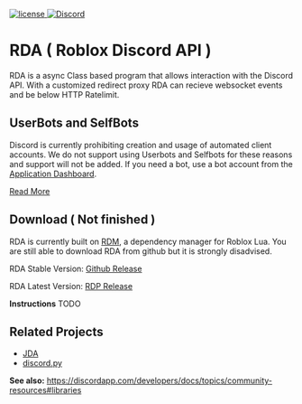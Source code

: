 [discord-invite]: https://discord.gg/mrVC9dr
[license]: https://img.shields.io/badge/License-Apache%202.0-lightgrey.svg
[ ![license][] ](https://github.com/froghopperjacob/RDA/tree/master/LICENSE)
[ ![Discord](https://discordapp.com/api/guilds/526532172501221396/widget.png) ][discord-invite]

# RDA ( Roblox Discord API )

RDA is a async Class based program that allows interaction with the Discord API. With a customized redirect proxy RDA can recieve websocket events and be below HTTP Ratelimit.

## UserBots and SelfBots

Discord is currently prohibiting creation and usage of automated client accounts.
We do not support using Userbots and Selfbots for these reasons and support will not be added.
If you need a bot, use a bot account from the [Application Dashboard](https://discordapp.com/developers/applications).

[Read More](https://support.discordapp.com/hc/en-us/articles/115002192352-Automated-user-accounts-self-bots-)

## Download ( Not finished )

RDA is currently built on [RDM](https://github.com/froghopperjacob/RDM), a dependency manager for Roblox Lua. You are still able to download RDA from github but it is strongly disadvised.

RDA Stable Version: [Github Release](https://github.com/froghopperjacob/RDA/releases)

RDA Latest Version: [RDP Release](TODO)


**Instructions**
TODO

## Related Projects

- [JDA](https://github.com/DV8FromTheWorld/JDA)
- [discord.py](https://github.com/Rapptz/discord.py)

**See also:** https://discordapp.com/developers/docs/topics/community-resources#libraries

